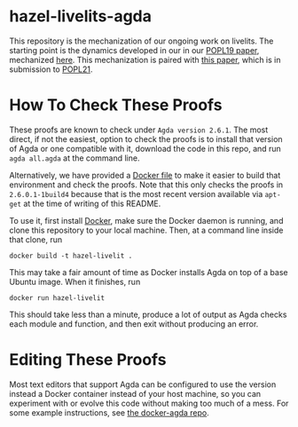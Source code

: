 # hazel-livelits-agda
This repository is the mechanization of our ongoing work on livelits. The
starting point is the dynamics developed in our in our [POPL19
paper](https://arxiv.org/pdf/1805.00155), mechanized
[here](https://github.com/hazelgrove/hazelnut-dynamics-agda). This
mechanization is paired with [this
paper](https://github.com/hazelgrove/livelits-paper), which is in submission
to [POPL21](https://popl21.sigplan.org/).

# How To Check These Proofs

These proofs are known to check under `Agda version 2.6.1`. The most
direct, if not the easiest, option to check the proofs is to install that
version of Agda or one compatible with it, download the code in this repo,
and run `agda all.agda` at the command line.

Alternatively, we have provided a [Docker file](Dockerfile) to make it
easier to build that environment and check the proofs. Note that this only
checks the proofs in `2.6.0.1-1build4` because that is the most recent
version available via `apt-get` at the time of writing of this README.

To use it, first install
[Docker](https://www.docker.com/products/docker-desktop), make sure the
Docker daemon is running, and clone this repository to your local
machine. Then, at a command line inside that clone, run

```
docker build -t hazel-livelit .
```

This may take a fair amount of time as Docker installs Agda on top of a
base Ubuntu image. When it finishes, run

```
docker run hazel-livelit
```

This should take less than a minute, produce a lot of output as Agda checks
each module and function, and then exit without producing an error.

# Editing These Proofs

Most text editors that support Agda can be configured to use the version
instead a Docker container instead of your host machine, so you can
experiment with or evolve this code without making too much of a mess. For
some example instructions, see [the docker-agda
repo](https://github.com/banacorn/docker-agda).
